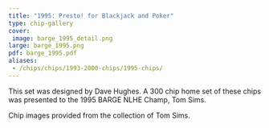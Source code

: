 ```yaml
---
title: "1995: Presto! for Blackjack and Poker"
type: chip-gallery
cover:
 image: barge_1995_detail.png
large: barge_1995.png
pdf: barge_1995.pdf
aliases:
 - /chips/chips/1993-2000-chips/1995-chips/
---
```


This set was designed by Dave Hughes. A 300 chip home set of these chips was presented to the 1995 BARGE NLHE Champ, Tom Sims.

Chip images provided from the collection of Tom Sims.

